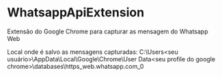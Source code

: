 # WhatsappApiExtension

Extensão do Google Chrome para capturar as mensagem do Whatsapp Web

Local onde é salvo as mensagens capturadas:
C:\Users\<seu usuário>\AppData\Local\Google\Chrome\User Data\<seu profile do google chrome>\databases\https_web.whatsapp.com_0